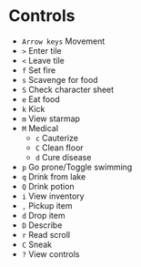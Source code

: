 # Controls
- `Arrow keys` Movement
- `>` Enter tile
- `<` Leave tile
- `f` Set fire
- `s` Scavenge for food
- `S` Check character sheet
- `e` Eat food
- `k` Kick 
- `m` View starmap
- `M` Medical
	- `c` Cauterize
	- `C` Clean floor
	- `d` Cure disease
- `p` Go prone/Toggle swimming
- `q` Drink from lake
- `Q` Drink potion
- `i` View inventory
- `,` Pickup item
- `d` Drop item
- `D` Describe
- `r` Read scroll
- `C` Sneak
- `?` View controls
